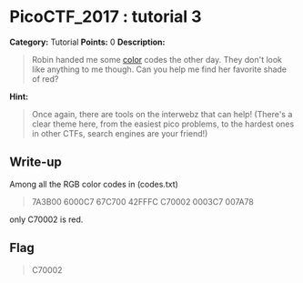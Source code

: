 # PicoCTF_2017 : tutorial 3

**Category:** Tutorial
**Points:** 0
**Description:**

>Robin handed me some [color](codes.txt) codes the other day. They don't look like anything to me though. Can you help me find her favorite shade of red?

**Hint:**

> Once again, there are tools on the interwebz that can help! (There's a clear theme here, from the easiest pico problems, to the hardest ones in other CTFs, search engines are your friend!)


## Write-up
Among all the RGB color codes in (codes.txt)

>7A3B00
>6000C7
>67C700
>42FFFC
>C70002
>0003C7
>007A78

only C70002 is red. 


## Flag
>C70002

